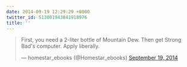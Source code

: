 ```yaml
---
date: 2014-09-19 12:29:29 +0000
twitter_id: 513001943841918976
title: ''
---
```


<blockquote class="twitter-tweet"><p lang="en" dir="ltr">First, you need a 2-liter bottle of Mountain Dew. Then get Strong Bad&#39;s computer. Apply liberally.</p>&mdash; homestar_ebooks (@Homestar_ebooks) <a href="https://twitter.com/Homestar_ebooks/status/512994596297506817?ref_src=twsrc%5Etfw">September 19, 2014</a></blockquote>
<script async src="https://platform.twitter.com/widgets.js" charset="utf-8"></script>
